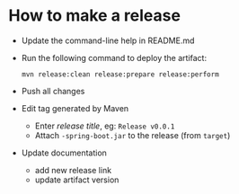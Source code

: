 How to make a release
=====================

* Update the command-line help in README.md
* Run the following command to deploy the artifact:

  ```
  mvn release:clean release:prepare release:perform
  ```

* Push all changes
* Edit tag generated by Maven 

  * Enter *release title*, eg: `Release v0.0.1`
  * Attach `-spring-boot.jar` to the release (from `target`)

* Update documentation

  * add new release link
  * update artifact version
